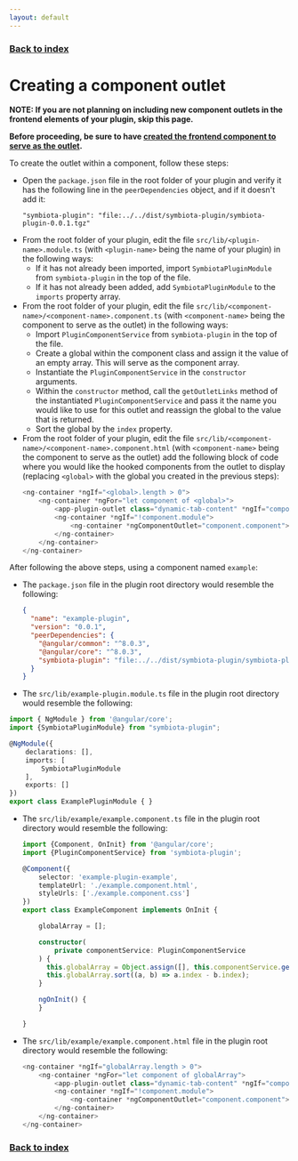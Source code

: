 ```yaml
---
layout: default
---
```


### [Back to index](./index.html)

# Creating a component outlet

**NOTE: If you are not planning on including new component outlets in the frontend elements of your plugin, skip this page.**

**Before proceeding, be sure to have [created the frontend component to serve as the outlet](./creating-frontend-component.html).**

To create the outlet within a component, follow these steps:
- Open the `package.json` file in the root folder of your plugin and verify it has the following line in the `peerDependencies` object,
  and if it doesn't add it:
  ```
  "symbiota-plugin": "file:../../dist/symbiota-plugin/symbiota-plugin-0.0.1.tgz"
  ```
- From the root folder of your plugin, edit the file `src/lib/<plugin-name>.module.ts` (with `<plugin-name>` being 
  the name of your plugin) in the following ways:
  - If it has not already been imported, import `SymbiotaPluginModule` from `symbiota-plugin` in the top of the file.
  - If it has not already been added, add `SymbiotaPluginModule` to the `imports` property array.
- From the root folder of your plugin, edit the file `src/lib/<component-name>/<component-name>.component.ts` (with `<component-name>` being 
  the component to serve as the outlet) in the following ways:
  - Import `PluginComponentService` from `symbiota-plugin` in the top of the file.
  - Create a global within the component class and assign it the value of an empty array. This will serve as the component array.
  - Instantiate the `PluginComponentService` in the `constructor` arguments.
  - Within the `constructor` method, call the `getOutletLinks` method of the instantiated `PluginComponentService` and pass it the name 
    you would like to use for this outlet and reassign the global to the value that is returned.
  - Sort the global by the `index` property.
- From the root folder of your plugin, edit the file `src/lib/<component-name>/<component-name>.component.html` (with `<component-name>` being 
  the component to serve as the outlet) add the following block of code where you would like the hooked components from the outlet
  to display (replacing `<global>` with the global you created in the previous steps):
  ```typescript
  <ng-container *ngIf="<global>.length > 0">
      <ng-container *ngFor="let component of <global>">
          <app-plugin-outlet class="dynamic-tab-content" *ngIf="component.module" [file]="component.filename" [module]="component.module" [provider]="component.provider" [child]="true"></app-plugin-outlet>
          <ng-container *ngIf="!component.module">
              <ng-container *ngComponentOutlet="component.component"></ng-container>
          </ng-container>
      </ng-container>
  </ng-container>
  ```
After following the above steps, using a component named `example`: 
  - The `package.json` file in the plugin root directory would resemble the following:
    
    ```json
    {
      "name": "example-plugin",
      "version": "0.0.1",
      "peerDependencies": {
        "@angular/common": "^8.0.3",
        "@angular/core": "^8.0.3",
        "symbiota-plugin": "file:../../dist/symbiota-plugin/symbiota-plugin-0.0.1.tgz"
      }
    }
    ```
  - The `src/lib/example-plugin.module.ts` file in the plugin root directory would resemble the following:
      
  ```typescript
  import { NgModule } from '@angular/core';
  import {SymbiotaPluginModule} from "symbiota-plugin";
  
  @NgModule({
      declarations: [],
      imports: [
          SymbiotaPluginModule
      ],
      exports: []
  })
  export class ExamplePluginModule { }
  ```
  - The `src/lib/example/example.component.ts` file in the plugin root directory would resemble the following:
        
    ```typescript
    import {Component, OnInit} from '@angular/core';
    import {PluginComponentService} from 'symbiota-plugin';
    
    @Component({
        selector: 'example-plugin-example',
        templateUrl: './example.component.html',
        styleUrls: ['./example.component.css']
    })
    export class ExampleComponent implements OnInit {
    
        globalArray = [];
    
        constructor(
            private componentService: PluginComponentService
        ) {
          this.globalArray = Object.assign([], this.componentService.getOutletComponents('example-plugin-component-outlet'));
          this.globalArray.sort((a, b) => a.index - b.index);
        }
    
        ngOnInit() {
        }
    
    }
    ```
  - The `src/lib/example/example.component.html` file in the plugin root directory would resemble the following:
          
      ```typescript
      <ng-container *ngIf="globalArray.length > 0">
          <ng-container *ngFor="let component of globalArray">
              <app-plugin-outlet class="dynamic-tab-content" *ngIf="component.module" [file]="component.filename" [module]="component.module" [provider]="component.provider" [child]="true"></app-plugin-outlet>
              <ng-container *ngIf="!component.module">
                  <ng-container *ngComponentOutlet="component.component"></ng-container>
              </ng-container>
          </ng-container>
      </ng-container>
      ```

### [Back to index](./index.html)
